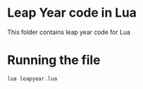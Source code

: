# Leap Year code in Lua

This folder contains leap year code for Lua

# Running the file

```lua leapyear.lua```